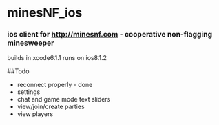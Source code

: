minesNF_ios
===========
### ios client for http://minesnf.com - cooperative non-flagging minesweeper
builds in xcode6.1.1 runs on ios8.1.2

##Todo
* reconnect properly - done
* settings
* chat and game mode text sliders
* view/join/create parties
* view players
